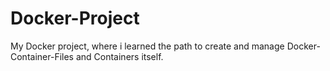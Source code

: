 # Docker-Project
My Docker project, where i learned the path to create and manage Docker-Container-Files and Containers itself.
